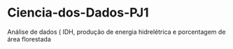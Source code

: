 # Ciencia-dos-Dados-PJ1
Análise de dados ( IDH, produção de energia hidrelétrica e porcentagem de área florestada
